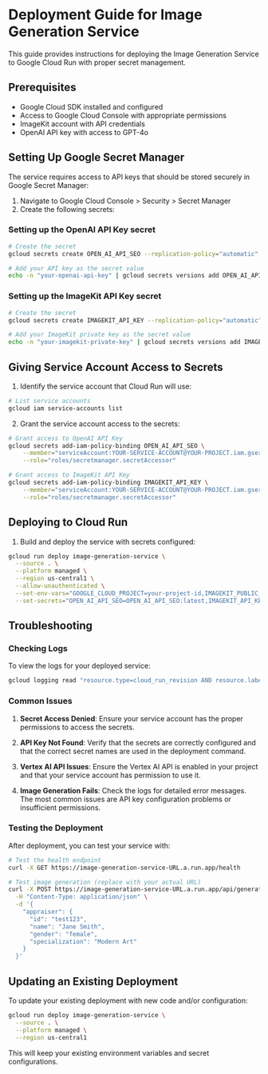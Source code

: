 # Deployment Guide for Image Generation Service

This guide provides instructions for deploying the Image Generation Service to Google Cloud Run with proper secret management.

## Prerequisites

- Google Cloud SDK installed and configured
- Access to Google Cloud Console with appropriate permissions
- ImageKit account with API credentials
- OpenAI API key with access to GPT-4o

## Setting Up Google Secret Manager

The service requires access to API keys that should be stored securely in Google Secret Manager:

1. Navigate to Google Cloud Console > Security > Secret Manager
2. Create the following secrets:

### Setting up the OpenAI API Key secret

```bash
# Create the secret
gcloud secrets create OPEN_AI_API_SEO --replication-policy="automatic"

# Add your API key as the secret value
echo -n "your-openai-api-key" | gcloud secrets versions add OPEN_AI_API_SEO --data-file=-
```

### Setting up the ImageKit API Key secret

```bash
# Create the secret
gcloud secrets create IMAGEKIT_API_KEY --replication-policy="automatic"

# Add your ImageKit private key as the secret value
echo -n "your-imagekit-private-key" | gcloud secrets versions add IMAGEKIT_API_KEY --data-file=-
```

## Giving Service Account Access to Secrets

1. Identify the service account that Cloud Run will use:

```bash
# List service accounts
gcloud iam service-accounts list
```

2. Grant the service account access to the secrets:

```bash
# Grant access to OpenAI API Key
gcloud secrets add-iam-policy-binding OPEN_AI_API_SEO \
    --member="serviceAccount:YOUR-SERVICE-ACCOUNT@YOUR-PROJECT.iam.gserviceaccount.com" \
    --role="roles/secretmanager.secretAccessor"

# Grant access to ImageKit API Key
gcloud secrets add-iam-policy-binding IMAGEKIT_API_KEY \
    --member="serviceAccount:YOUR-SERVICE-ACCOUNT@YOUR-PROJECT.iam.gserviceaccount.com" \
    --role="roles/secretmanager.secretAccessor"
```

## Deploying to Cloud Run

1. Build and deploy the service with secrets configured:

```bash
gcloud run deploy image-generation-service \
  --source . \
  --platform managed \
  --region us-central1 \
  --allow-unauthenticated \
  --set-env-vars="GOOGLE_CLOUD_PROJECT=your-project-id,IMAGEKIT_PUBLIC_KEY=your-public-key,IMAGEKIT_URL_ENDPOINT=https://ik.imagekit.io/your-endpoint,IMAGEKIT_FOLDER=appraiser-images" \
  --set-secrets="OPEN_AI_API_SEO=OPEN_AI_API_SEO:latest,IMAGEKIT_API_KEY=IMAGEKIT_API_KEY:latest"
```

## Troubleshooting

### Checking Logs

To view the logs for your deployed service:

```bash
gcloud logging read "resource.type=cloud_run_revision AND resource.labels.service_name=image-generation-service" --limit 50
```

### Common Issues

1. **Secret Access Denied**: Ensure your service account has the proper permissions to access the secrets.

2. **API Key Not Found**: Verify that the secrets are correctly configured and that the correct secret names are used in the deployment command.

3. **Vertex AI API Issues**: Ensure the Vertex AI API is enabled in your project and that your service account has permission to use it.

4. **Image Generation Fails**: Check the logs for detailed error messages. The most common issues are API key configuration problems or insufficient permissions.

### Testing the Deployment

After deployment, you can test your service with:

```bash
# Test the health endpoint
curl -X GET https://image-generation-service-URL.a.run.app/health

# Test image generation (replace with your actual URL)
curl -X POST https://image-generation-service-URL.a.run.app/api/generate \
  -H "Content-Type: application/json" \
  -d '{
    "appraiser": {
      "id": "test123",
      "name": "Jane Smith",
      "gender": "female",
      "specialization": "Modern Art"
    }
  }'
```

## Updating an Existing Deployment

To update your existing deployment with new code and/or configuration:

```bash
gcloud run deploy image-generation-service \
  --source . \
  --platform managed \
  --region us-central1
```

This will keep your existing environment variables and secret configurations. 